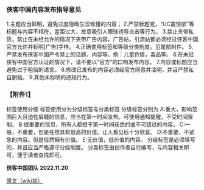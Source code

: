 ### 侠客中国内容发布指导意见

1.主题应当鲜明，避免过度隐晦生涩难懂的内容；
2.严禁标题党，“UC震惊部”等标题与内容不相符，差距过大，故意吸引人眼球诱导点击等行为。
3.禁止夹带私货，禁止在未经允许的情况下夹带广告内容。广告帖，引流帖都必须经过侠客中国官方允许并标明[广告]字样。
4.正确使用标签和等级分类制度。见尾部附件。
5.严禁发布侠客中国严令禁止的话题，内容等。例：儿童色情，毒品等。
6.在未经侠客中国官方认证的情况下，请不要以“官方”的口吻发布内容。
7.内容或标题应当避免过于粗俗的语言。
8.修改已发布的内容必须经官方同意并注明，并且严禁私自删帖。
9.其他未标明的违规行为。

### 【附件1】
标签使用分级 标签使用分为分级标签与分类标签
分级标签分别为
A:重大，影响范围巨大且迫在眉睫的信息，应当在第一时间发布。可使用通知提醒，不受时间限制。
B:很重要的信息，所有人都想于第一时间获悉的或不可错过的内容。
C:一般，不重要，但是任然具有很高的价值。让人看见后十分欣喜。
D:不重要，不紧急的内容。但是任然拥有价值。
E:无价值，低价值的内容。
分级标签是必须填写的，并且应当严格遵守分级制度。
分类标签由创作者自行编写，与内容相关即可，便于读者查找即可。

**侠客中国团队**
**2022.11.20**

[原文（wiki站）](http://xkprc.wikidot.com/official2)

